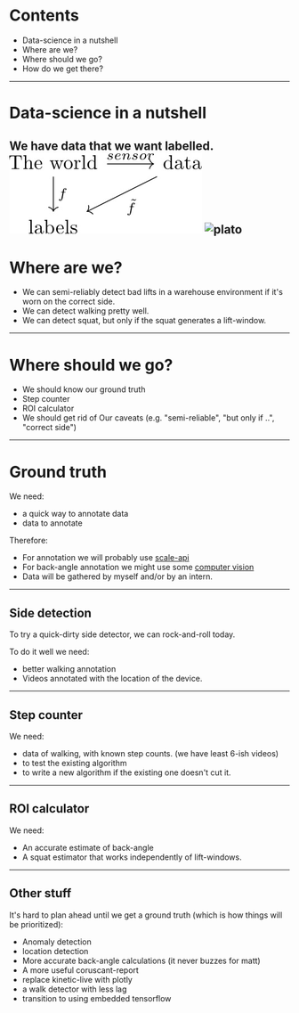 # Contents
- Data-science in a nutshell
- Where are we?
- Where should we go?
- How do we get there?
---
# Data-science in a nutshell
We have data that we want labelled.
![cd](assets/datascience_cd.jpg)
![plato](https://upload.wikimedia.org/wikipedia/commons/b/b4/Platon.jpg)
---
# Where are we?
 - We can semi-reliably detect bad lifts in a warehouse environment if it's worn on the correct side.
 - We can detect walking pretty well.
 - We can detect squat, but only if the squat generates a lift-window.

---
# Where should we go?
- We should know our ground truth
- Step counter
- ROI calculator
- We should get rid of Our caveats (e.g. "semi-reliable", "but only if ..", "correct side")
---

# Ground truth
We need:
- a quick way to annotate data
- data to annotate

Therefore:
  - For annotation we will probably use [scale-api](https://www.scaleapi.com/)
  - For back-angle annotation we might use some [computer vision](https://www.youtube.com/watch?v=tKfkGttx0qs)
  - Data will be gathered by myself and/or by an intern.

---
## Side detection
To try a quick-dirty side detector, we can rock-and-roll today.

To do it well we need:
- better walking annotation
- Videos annotated with the location of the device.

---
## Step counter
We need:
- data of walking, with known step counts. (we have least 6-ish videos)
- to test the existing algorithm
- to write a new algorithm if the existing one doesn't cut it.

---
## ROI calculator
We need:
 - An accurate estimate of back-angle
 - A squat estimator that works independently of lift-windows.

---
## Other stuff
It's hard to plan ahead until we get a ground truth (which is how things will be prioritized):

- Anomaly detection
- location detection
- More accurate back-angle calculations (it never buzzes for matt)
- A more useful coruscant-report
- replace kinetic-live with plotly
- a walk detector with less lag
- transition to using embedded tensorflow
